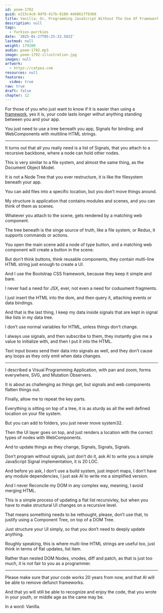 ```yaml
---
id: poem-1792
guid: e315c4c8-9df8-417b-8180-4d4861ff9360
title: Vanilla; Or, Programming JavaScript Without The Use Of Frameworks
description: null
tags:
  - furkies-purrkies
date: '2025-01-27T05:25:32.582Z'
lastmod: null
weight: 179200
audio: poem-1792.mp3
image: poem-1792-illustration.jpg
images: null
artwork:
  - https://catpea.com
resources: null
features:
  video: true
raw: true
draft: false
chapter: 12
---
```


For those of you who just want to know if it is easier than using a [framework][1],
yes it is, your code lasts longer withut anything standing between you and your app.

You just need to use a tree beneath you app,
Signals for binding; and WebComponents with multiline HTML strings.

---

It turns out that all you really need is a list of Signals,
that you attach to a recursive backbone, where a node can hold other nodes.

This is very similar to a file system, and almost the same thing,
as the Document Object Model.

It is not a Node Tree that you ever restructure,
it is like the filesystem beneath your app.

You can add files into a specific location,
but you don’t move things around.

My structure is application that contains modules and scenes,
and you can think of them as scenes.

Whatever you attach to the scene,
gets rendered by a matching web component.

The tree beneath is the singe source of truth,
like a file system, or Redux, it supports commands or actions.

You open the main scene add a node of type button,
and a matching web component will create a button in the scene.

But don’t think buttons, think reusable components,
they contain multi-line HTML string just enough to create a UI.

And I use the Bootstrap CSS framework,
because they keep it simple and bare.

I never had a need for JSX, ever,
not even a need for coduument fragments.

I just insert the HTML into the dom,
and then query it, attaching events or data bindings.

And that is the last thing,
I keep my data inside signals that are kept in signal like lists in my data tree.

I don’t use normal variables for HTML,
unless things don’t change.

I always use signals, and then subscribe to them,
they instantly give me a value to initialize with, and then I put it into the HTML.

Text input boxes send their data into signals as well,
and they don’t cause any loops as they only emit when data changes.

---

I described a Visual Programming Application, with pan and zoom,
forms everywhere, SVG, and Mutation Observers.

It is about as challenging as things get,
but signals and web components flatten things out.

Finally,
allow me to repeat the key parts.

Everything is sitting on top of a tree,
it is as sturdy as all the well defined location on your file system.

But you can add to folders,
you just never move system32.

Then the UI layer goes on top,
and just renders a location with the correct types of nodes with WebComponents.

And to update things as they change,
Signals, Signals, Signals.

Don’t program without signals, just don’t do it,
ask AI to write you a simple JavaScript Signal implementation, it is 20 LOC.

And before yo ask, I don’t use a build system, just import maps,
I don’t have any module dependencies, I just ask AI to write me a simplified version.

And I never Reconcile my DOM in any complex way, meaning,
I avoid merging HTML.

This is a simple process of updating a flat list recursivley,
but when you have to make structural UI changes on a recursive level.

That means something needs to be rethought,
please, don’t use that, to justify using a Component Tree, on top of a DOM Tree.

Just structure your UI simply,
so that you don’t need to deeply update anything.

Roughly speaking, this is where multi-line HTML strings are useful too,
just think in terms of flat updates, list item.

Rather than nested DOM Nodes, vnodes, diff and patch,
as that is just too much, it is not fair to you as a programmer.

---

Please make sure that your code works 20 years from now,
and that AI will be able to remove defunct frameworks.

And that yo will still be able to recognize and enjoy the code,
that you wrote in your youth, or middle age as the came may be.

In a word:
Vanilla.

[1]: https://gist.github.com/faustinoaq/b19da758fc45155a0b3b10d9f578c5ce
